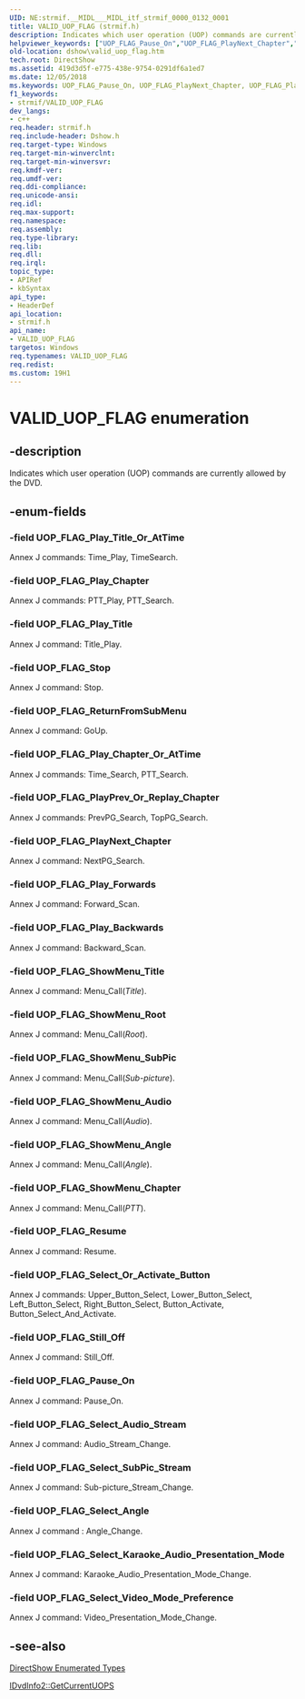```yaml
---
UID: NE:strmif.__MIDL___MIDL_itf_strmif_0000_0132_0001
title: VALID_UOP_FLAG (strmif.h)
description: Indicates which user operation (UOP) commands are currently allowed by the DVD.helpviewer_keywords: ["UOP_FLAG_Pause_On","UOP_FLAG_PlayNext_Chapter","UOP_FLAG_PlayPrev_Or_Replay_Chapter","UOP_FLAG_Play_Backwards","UOP_FLAG_Play_Chapter","UOP_FLAG_Play_Chapter_Or_AtTime","UOP_FLAG_Play_Forwards","UOP_FLAG_Play_Title","UOP_FLAG_Play_Title_Or_AtTime","UOP_FLAG_Resume","UOP_FLAG_ReturnFromSubMenu","UOP_FLAG_Select_Angle","UOP_FLAG_Select_Audio_Stream","UOP_FLAG_Select_Karaoke_Audio_Presentation_Mode","UOP_FLAG_Select_Or_Activate_Button","UOP_FLAG_Select_SubPic_Stream","UOP_FLAG_Select_Video_Mode_Preference","UOP_FLAG_ShowMenu_Angle","UOP_FLAG_ShowMenu_Audio","UOP_FLAG_ShowMenu_Chapter","UOP_FLAG_ShowMenu_Root","UOP_FLAG_ShowMenu_SubPic","UOP_FLAG_ShowMenu_Title","UOP_FLAG_Still_Off","UOP_FLAG_Stop","VALID_UOP_FLAG","VALID_UOP_FLAG","VALID_UOP_FLAG enumeration [DirectShow]","VALID_UOP_FLAGEnumeration","dshow.valid_uop_flag","strmif/UOP_FLAG_Pause_On","strmif/UOP_FLAG_PlayNext_Chapter","strmif/UOP_FLAG_PlayPrev_Or_Replay_Chapter","strmif/UOP_FLAG_Play_Backwards","strmif/UOP_FLAG_Play_Chapter","strmif/UOP_FLAG_Play_Chapter_Or_AtTime","strmif/UOP_FLAG_Play_Forwards","strmif/UOP_FLAG_Play_Title","strmif/UOP_FLAG_Play_Title_Or_AtTime","strmif/UOP_FLAG_Resume","strmif/UOP_FLAG_ReturnFromSubMenu","strmif/UOP_FLAG_Select_Angle","strmif/UOP_FLAG_Select_Audio_Stream","strmif/UOP_FLAG_Select_Karaoke_Audio_Presentation_Mode","strmif/UOP_FLAG_Select_Or_Activate_Button","strmif/UOP_FLAG_Select_SubPic_Stream","strmif/UOP_FLAG_Select_Video_Mode_Preference","strmif/UOP_FLAG_ShowMenu_Angle","strmif/UOP_FLAG_ShowMenu_Audio","strmif/UOP_FLAG_ShowMenu_Chapter","strmif/UOP_FLAG_ShowMenu_Root","strmif/UOP_FLAG_ShowMenu_SubPic","strmif/UOP_FLAG_ShowMenu_Title","strmif/UOP_FLAG_Still_Off","strmif/UOP_FLAG_Stop","strmif/VALID_UOP_FLAG"]
old-location: dshow\valid_uop_flag.htm
tech.root: DirectShow
ms.assetid: 419d3d5f-e775-438e-9754-0291df6a1ed7
ms.date: 12/05/2018
ms.keywords: UOP_FLAG_Pause_On, UOP_FLAG_PlayNext_Chapter, UOP_FLAG_PlayPrev_Or_Replay_Chapter, UOP_FLAG_Play_Backwards, UOP_FLAG_Play_Chapter, UOP_FLAG_Play_Chapter_Or_AtTime, UOP_FLAG_Play_Forwards, UOP_FLAG_Play_Title, UOP_FLAG_Play_Title_Or_AtTime, UOP_FLAG_Resume, UOP_FLAG_ReturnFromSubMenu, UOP_FLAG_Select_Angle, UOP_FLAG_Select_Audio_Stream, UOP_FLAG_Select_Karaoke_Audio_Presentation_Mode, UOP_FLAG_Select_Or_Activate_Button, UOP_FLAG_Select_SubPic_Stream, UOP_FLAG_Select_Video_Mode_Preference, UOP_FLAG_ShowMenu_Angle, UOP_FLAG_ShowMenu_Audio, UOP_FLAG_ShowMenu_Chapter, UOP_FLAG_ShowMenu_Root, UOP_FLAG_ShowMenu_SubPic, UOP_FLAG_ShowMenu_Title, UOP_FLAG_Still_Off, UOP_FLAG_Stop, VALID_UOP_FLAG, VALID_UOP_FLAG , VALID_UOP_FLAG enumeration [DirectShow], VALID_UOP_FLAGEnumeration, dshow.valid_uop_flag, strmif/UOP_FLAG_Pause_On, strmif/UOP_FLAG_PlayNext_Chapter, strmif/UOP_FLAG_PlayPrev_Or_Replay_Chapter, strmif/UOP_FLAG_Play_Backwards, strmif/UOP_FLAG_Play_Chapter, strmif/UOP_FLAG_Play_Chapter_Or_AtTime, strmif/UOP_FLAG_Play_Forwards, strmif/UOP_FLAG_Play_Title, strmif/UOP_FLAG_Play_Title_Or_AtTime, strmif/UOP_FLAG_Resume, strmif/UOP_FLAG_ReturnFromSubMenu, strmif/UOP_FLAG_Select_Angle, strmif/UOP_FLAG_Select_Audio_Stream, strmif/UOP_FLAG_Select_Karaoke_Audio_Presentation_Mode, strmif/UOP_FLAG_Select_Or_Activate_Button, strmif/UOP_FLAG_Select_SubPic_Stream, strmif/UOP_FLAG_Select_Video_Mode_Preference, strmif/UOP_FLAG_ShowMenu_Angle, strmif/UOP_FLAG_ShowMenu_Audio, strmif/UOP_FLAG_ShowMenu_Chapter, strmif/UOP_FLAG_ShowMenu_Root, strmif/UOP_FLAG_ShowMenu_SubPic, strmif/UOP_FLAG_ShowMenu_Title, strmif/UOP_FLAG_Still_Off, strmif/UOP_FLAG_Stop, strmif/VALID_UOP_FLAG
f1_keywords:
- strmif/VALID_UOP_FLAG
dev_langs:
- c++
req.header: strmif.h
req.include-header: Dshow.h
req.target-type: Windows
req.target-min-winverclnt: 
req.target-min-winversvr: 
req.kmdf-ver: 
req.umdf-ver: 
req.ddi-compliance: 
req.unicode-ansi: 
req.idl: 
req.max-support: 
req.namespace: 
req.assembly: 
req.type-library: 
req.lib: 
req.dll: 
req.irql: 
topic_type:
- APIRef
- kbSyntax
api_type:
- HeaderDef
api_location:
- strmif.h
api_name:
- VALID_UOP_FLAG
targetos: Windows
req.typenames: VALID_UOP_FLAG
req.redist: 
ms.custom: 19H1
---
```


# VALID_UOP_FLAG enumeration


## -description



Indicates which user operation (UOP) commands are currently allowed by the DVD.




## -enum-fields




### -field UOP_FLAG_Play_Title_Or_AtTime

Annex J commands: Time_Play, TimeSearch.
          


### -field UOP_FLAG_Play_Chapter

Annex J commands: PTT_Play, PTT_Search.
          


### -field UOP_FLAG_Play_Title

Annex J command: Title_Play.
          


### -field UOP_FLAG_Stop

Annex J command: Stop.
          


### -field UOP_FLAG_ReturnFromSubMenu

Annex J command: GoUp.
          


### -field UOP_FLAG_Play_Chapter_Or_AtTime

Annex J commands: Time_Search, PTT_Search.
          


### -field UOP_FLAG_PlayPrev_Or_Replay_Chapter

Annex J commands: PrevPG_Search, TopPG_Search.
          


### -field UOP_FLAG_PlayNext_Chapter

Annex J command: NextPG_Search.
          


### -field UOP_FLAG_Play_Forwards

Annex J command: Forward_Scan.
          


### -field UOP_FLAG_Play_Backwards

Annex J command: Backward_Scan.
          


### -field UOP_FLAG_ShowMenu_Title

Annex J command: Menu_Call(<i>Title</i>).
          


### -field UOP_FLAG_ShowMenu_Root

Annex J command: Menu_Call(<i>Root</i>).
          


### -field UOP_FLAG_ShowMenu_SubPic

Annex J command: Menu_Call(<i>Sub-picture</i>).
          


### -field UOP_FLAG_ShowMenu_Audio

Annex J command: Menu_Call(<i>Audio</i>).
          


### -field UOP_FLAG_ShowMenu_Angle

Annex J command: Menu_Call(<i>Angle</i>).
          


### -field UOP_FLAG_ShowMenu_Chapter

Annex J command: Menu_Call(<i>PTT</i>).
          


### -field UOP_FLAG_Resume

Annex J command: Resume.
          


### -field UOP_FLAG_Select_Or_Activate_Button

Annex J commands: Upper_Button_Select, Lower_Button_Select, Left_Button_Select, Right_Button_Select, Button_Activate, Button_Select_And_Activate.
          


### -field UOP_FLAG_Still_Off

Annex J command: Still_Off.
          


### -field UOP_FLAG_Pause_On

Annex J command: Pause_On.
          


### -field UOP_FLAG_Select_Audio_Stream

Annex J command: Audio_Stream_Change.
          


### -field UOP_FLAG_Select_SubPic_Stream

Annex J command: Sub-picture_Stream_Change.
          


### -field UOP_FLAG_Select_Angle

Annex J command : Angle_Change.
          


### -field UOP_FLAG_Select_Karaoke_Audio_Presentation_Mode

Annex J command: Karaoke_Audio_Presentation_Mode_Change.
          


### -field UOP_FLAG_Select_Video_Mode_Preference

Annex J command: Video_Presentation_Mode_Change.
          


## -see-also




<a href="https://docs.microsoft.com/windows/desktop/DirectShow/directshow-enumerated-types">DirectShow Enumerated Types</a>



<a href="https://docs.microsoft.com/windows/desktop/api/strmif/nf-strmif-idvdinfo2-getcurrentuops">IDvdInfo2::GetCurrentUOPS</a>
 

 

